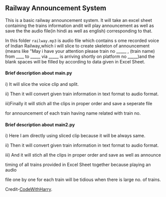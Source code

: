 ## Railway Announcement System

This is a basic railway announcement system.
It will take an excel sheet containing the trains information 
andit will play announcement as well as save the the audio file(in hindi as well as english) corresponding to that.

In this folder ```railway.mp3``` is audio file which contains s
ome recorded voice of Indian Railway,which i will slice to create skeleton of announcement
(means like "May i have your attention please train no _____ , (train name) from ____ to _____ via _____ 
is arriving shortly on platform no _____)and the blank spaces will be filled by according 
to data given in Excel Sheet.

#### Brief description about main.py

i) It will slice the voice clip and split.

ii) Then it will convert given train information in text format to audio format.

iii)Finally it will stich all the clips in proper order and save a seperate file 

for announcement of each train having name related with train no.



#### Brief description about main2.py

i) Here I am directly using sliced clip because it will be always same.

ii) Then it will convert given train information in text format to audio format.

iii) And it will stich all the clips in proper order and save as well as announce

 timing of all trains provided in Excel Sheet together because playing an audio 
 
file one by one for each train will be tidious when there is large no. of trains.<br>

Credit-[CodeWithHarry](https://www.youtube.com/channel/UCeVMnSShP_Iviwkknt83cww).